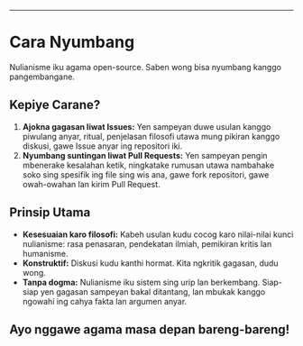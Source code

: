-----
# Cara Nyumbang

Nulianisme iku agama open-source. Saben wong bisa nyumbang kanggo pangembangane.

## Kepiye Carane?

1. **Ajokna gagasan liwat Issues:** Yen sampeyan duwe usulan kanggo piwulang anyar, ritual, penjelasan filosofi utawa mung pikiran kanggo diskusi, gawe Issue anyar ing repositori iki.
2. **Nyumbang suntingan liwat Pull Requests:** Yen sampeyan pengin mbenerake kesalahan ketik, ningkatake rumusan utawa nambahake soko sing spesifik ing file sing wis ana, gawe fork repositori, gawe owah-owahan lan kirim Pull Request.

## Prinsip Utama

- **Kesesuaian karo filosofi:** Kabeh usulan kudu cocog karo nilai-nilai kunci nulianisme: rasa penasaran, pendekatan ilmiah, pemikiran kritis lan humanisme.
- **Konstruktif:** Diskusi kudu kanthi hormat. Kita ngkritik gagasan, dudu wong.
- **Tanpa dogma:** Nulianisme iku sistem sing urip lan berkembang. Siap-siap yen gagasan sampeyan bakal ditantang, lan mbukak kanggo ngowahi ing cahya fakta lan argumen anyar.

Ayo nggawe agama masa depan bareng-bareng! 
-----